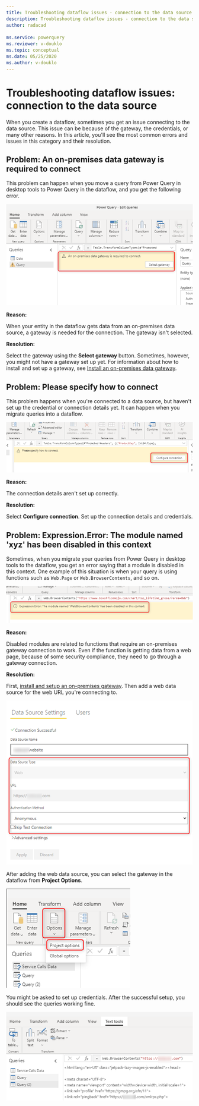```yaml
---
title: Troubleshooting dataflow issues - connection to the data source
description: Troubleshooting dataflow issues - connection to the data source
author: radacad

ms.service: powerquery
ms.reviewer: v-douklo
ms.topic: conceptual
ms.date: 05/25/2020
ms.author: v-douklo
---
```


# Troubleshooting dataflow issues: connection to the data source

When you create a dataflow, sometimes you get an issue connecting to the data source. This issue can be because of the gateway, the credentials, or many other reasons. In this article, you'll see the most common errors and issues in this category and their resolution.

## Problem: An on-premises data gateway is required to connect

This problem can happen when you move a query from Power Query in desktop tools to Power Query in the dataflow, and you get the following error.

![Gateway selection error](media/GatewaySelectError.png)

**Reason:**

When your entity in the dataflow gets data from an on-premises data source, a gateway is needed for the connection. The gateway isn't selected.

**Resolution:**

Select the gateway using the **Select gateway** button. Sometimes, however, you might not have a gateway set up yet. For information about how to install and set up a gateway, see [Install an on-premises data gateway](https://docs.microsoft.com/data-integration/gateway/service-gateway-install).

## Problem: Please specify how to connect

This problem happens when you're connected to a data source, but haven't set up the credential or connection details yet. It can happen when you migrate queries into a dataflow.

![Configure Connection](media/ConfigureConnection.png)

**Reason:**

The connection details aren't set up correctly.

**Resolution:**

Select **Configure connection**. Set up the connection details and credentials.

## Problem: Expression.Error: The module named 'xyz' has been disabled in this context

Sometimes, when you migrate your queries from Power Query in desktop tools to the dataflow, you get an error saying that a module is disabled in this context. One example of this situation is when your query is using functions such as `Web.Page` or `Web.BrowserContents`, and so on.

![Disabled Module](media/DisabledModule.png)

**Reason:**

Disabled modules are related to functions that require an on-premises gateway connection to work. Even if the function is getting data from a web page, because of some security compliance, they need to go through a gateway connection.

**Resolution:**

First, [install and setup an on-premises gateway](https://docs.microsoft.com/data-integration/gateway/service-gateway-install). Then add a web data source for the web URL you're connecting to.

![Add a web data source](media/WebDataSourceInGateway.png)

After adding the web data source, you can select the gateway in the dataflow from **Project Options**.

![Project Options in the dataflow](media/ProjectOptions.png)

You might be asked to set up credentials. After the successful setup, you should see the queries working fine.

![Disabled functions working fine](media/DisabledFunctionWorkingFine.png)
